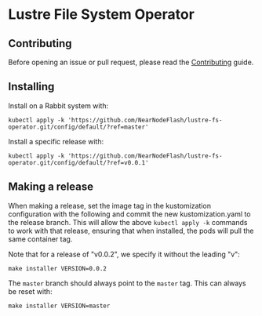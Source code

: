 # Lustre File System Operator

## Contributing

Before opening an issue or pull request, please read the [Contributing] guide.

[contributing]: CONTRIBUTING.md

## Installing

Install on a Rabbit system with:
```console
kubectl apply -k 'https://github.com/NearNodeFlash/lustre-fs-operator.git/config/default/?ref=master'
```

Install a specific release with:
```console
kubectl apply -k 'https://github.com/NearNodeFlash/lustre-fs-operator.git/config/default/?ref=v0.0.1'
```

## Making a release

When making a release, set the image tag in the kustomization configuration
with the following and commit the new kustomization.yaml to the release branch.
This will allow the above `kubectl apply -k` commands to work with that
release, ensuring that when installed, the pods will pull the same container
tag.

Note that for a release of "v0.0.2", we specify it without the leading "v":
```console
make installer VERSION=0.0.2
```

The `master` branch should always point to the `master` tag.  This can always be reset with:
```console
make installer VERSION=master
```
